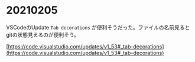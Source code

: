 # 20210205

VSCodeのUpdate `Tab decorations` が便利そうだった。ファイルの名前見るとgitの状態見えるのが便利そう。

[https://code.visualstudio.com/updates/v1_53#_tab-decorations](https://code.visualstudio.com/updates/v1_53#_tab-decorations)
